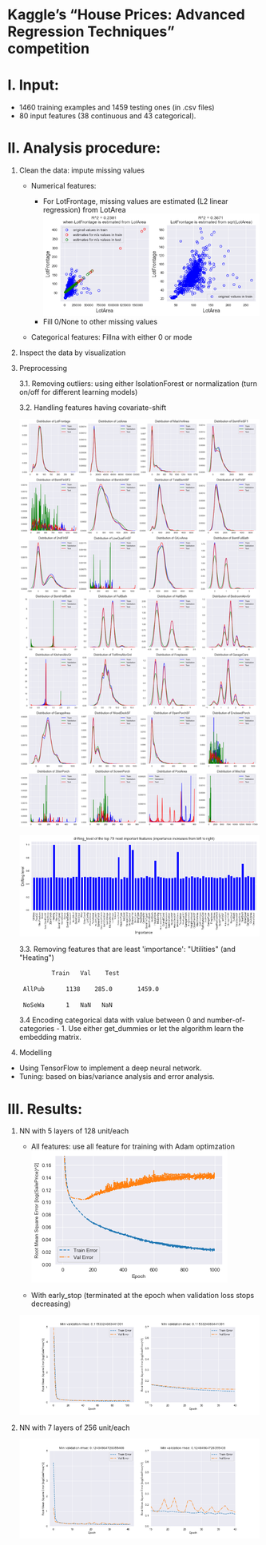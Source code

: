 Kaggle’s “House Prices: Advanced Regression Techniques” competition
====
I. Input:
===
* 1460 training examples and 1459 testing ones (in .csv files)
* 80 input features (38 continuous and 43 categorical). 

II. Analysis procedure: 
===
1. Clean the data: impute missing values

   * Numerical features:
		- For LotFrontage, missing values are estimated (L2 linear regression) from LotArea
![](result/LotFrontageEstimatedFromLotArea.png)
		- Fill 0/None to other missing values

	* Categorical features: Fillna with either 0 or mode 
2. Inspect the data by visualization

3. Preprocessing

	3.1. Removing outliers: using either IsolationForest or normalization (turn on/off for different learning models)
	
	3.2. Handling features having covariate-shift
	
	![](result/distributions_of_numerical_features.png)
	

	![](result/drifting.png)
	
	3.3. Removing features that are least 'importance': "Utilities" (and "Heating")
				
				Train	Val	   Test
				
		AllPub		1138	285.0		1459.0
	
		NoSeWa		1	NaN	  NaN
		
	3.4 Encoding categorical data with value between 0 and number-of-categories - 1. Use either get_dummies or let the algorithm learn the embedding matrix. 

4. Modelling

- Using TensorFlow to implement a deep neural network. 
- Tuning: based on bias/variance analysis and error analysis. 

III. Results:
===
1. NN with 5 layers of 128 unit/each
	- All features: use all feature for training with Adam optimzation
	![](result/allfeatures_epoch1000_adam.png)

	- With early_stop (terminated at the epoch when validation loss stops decreasing)

	![](result/rmse_001.png)

2. NN with 7 layers of 256 unit/each

	![](result/rmse_002.png)
